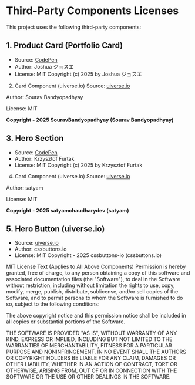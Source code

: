 # Third-Party Components Licenses

This project uses the following third-party components:

## 1. Product Card (Portfolio Card)
- Source: [CodePen](https://codepen.io/joshuacba08-the-encoder/pen/VwpJevo)
- Author: Joshua ジョスエ
- License: MIT
Copyright (c) 2025 by Joshua ジョスエ

2. Card Component (uiverse.io)
Source: [uiverse.io](https://uiverse.io/SouravBandyopadhyay/rude-tiger-29)

Author: Sourav Bandyopadhyay

License: MIT

**Copyright - 2025 SouravBandyopadhyay (Sourav Bandyopadhyay)**

## 3. Hero Section
- Source: [CodePen](https://codepen.io/KrzysiekF/pen/oNNLwZq)
- Author: Krzysztof Furtak
- License: MIT
Copyright (c) 2025 by Krzysztof Furtak

4. Card Component (uiverse.io)
Source: [uiverse.io](https://uiverse.io/satyamchaudharydev/tender-robin-90)

Author: satyam

License: MIT

**Copyright - 2025 satyamchaudharydev (satyam)**

## 5. Hero Button (uiverse.io)
- Source: [uiverse.io](https://uiverse.io/cssbuttons-io/slippery-jellyfish-67)
- Author: cssbuttons.io
- License: MIT
Copyright - 2025 cssbuttons-io (cssbuttons.io)

MIT License Text (Applies to All Above Components)
Permission is hereby granted, free of charge, to any person obtaining a copy
of this software and associated documentation files (the "Software"), to deal
in the Software without restriction, including without limitation the rights
to use, copy, modify, merge, publish, distribute, sublicense, and/or sell
copies of the Software, and to permit persons to whom the Software is
furnished to do so, subject to the following conditions:

The above copyright notice and this permission notice shall be included in all
copies or substantial portions of the Software.

THE SOFTWARE IS PROVIDED "AS IS", WITHOUT WARRANTY OF ANY KIND, EXPRESS OR
IMPLIED, INCLUDING BUT NOT LIMITED TO THE WARRANTIES OF MERCHANTABILITY,
FITNESS FOR A PARTICULAR PURPOSE AND NONINFRINGEMENT. IN NO EVENT SHALL THE
AUTHORS OR COPYRIGHT HOLDERS BE LIABLE FOR ANY CLAIM, DAMAGES OR OTHER
LIABILITY, WHETHER IN AN ACTION OF CONTRACT, TORT OR OTHERWISE, ARISING FROM,
OUT OF OR IN CONNECTION WITH THE SOFTWARE OR THE USE OR OTHER DEALINGS IN THE
SOFTWARE.
